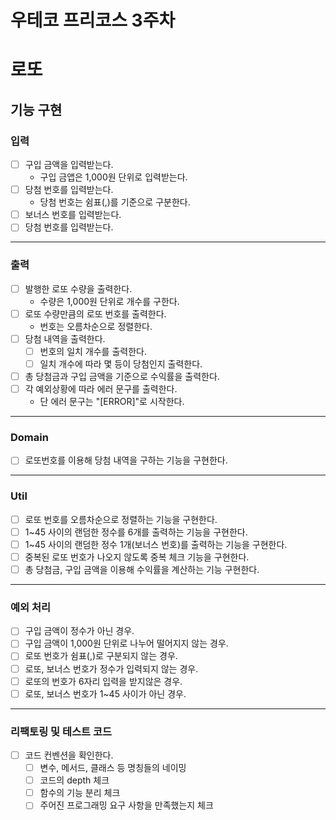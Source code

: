 우테코 프리코스 3주차
=
# 로또

## 기능 구현

### 입력 
- [ ] 구입 금액을 입력받는다. 
  - 구입 금앱은 1,000원 단위로 입력받는다.
- [ ] 당첨 번호를 입력받는다.
  - 당첨 번호는 쉼표(,)를 기준으로 구분한다.
- [ ] 보너스 번호를 입력받는다.
- [ ] 당첨 번호를 입력받는다.

---
### 출력
- [ ] 발행한 로또 수량을 출력한다.
  - 수량은 1,000원 단위로 개수를 구한다.
- [ ] 로또 수량만큼의 로또 번호를 출력한다.
  -  번호는 오름차순으로 정렬한다.
- [ ] 당첨 내역을 출력한다.
  - [ ] 번호의 일치 개수를 출력한다.
  - [ ] 일치 개수에 따라 몇 등이 당첨인지 출력한다.
- [ ] 총 당첨금과 구입 금액을 기준으로 수익률을 출력한다.
- [ ] 각 예외상황에 따라 에러 문구를 출력한다.
  - 단 에러 문구는 "[ERROR]"로 시작한다.

---
### Domain 
- [ ] 로또번호를 이용해 당첨 내역을 구하는 기능을 구현한다.

---
### Util
- [ ] 로또 번호를 오름차순으로 정렬하는 기능을 구현한다.
- [ ] 1~45 사이의 랜덤한 정수를 6개를 출력하는 기능을 구현한다.
- [ ] 1~45 사이의 랜덤한 정수 1개(보너스 번호)를 출력하는 기능을 구현한다.
- [ ] 중복된 로또 번호가 나오지 않도록 중복 체크 기능을 구현한다.
- [ ] 총 당첨금, 구입 금액을 이용해 수익률을 계산하는 기능 구현한다.

---
### 예외 처리
- [ ] 구입 금액이 정수가 아닌 경우.
- [ ] 구입 금액이 1,000원 단위로 나누어 떨어지지 않는 경우.
- [ ] 로또 번호가 쉼표(,)로 구분되지 않는 경우.
- [ ] 로또, 보너스 번호가 정수가 입력되지 않는 경우.
- [ ] 로또의 번호가 6자리 입력을 받지않은 경우.
- [ ] 로또, 보너스 번호가 1~45 사이가 아닌 경우.

---
### 리팩토링 및 테스트 코드
-[ ] 코드 컨벤션을 확인한다.
  -[ ] 변수, 메서드, 클래스 등 명칭들의 네이밍
  -[ ] 코드의 depth 체크
  -[ ] 함수의 기능 분리 체크
  -[ ] 주어진 프로그래밍 요구 사항을 만족했는지 체크 